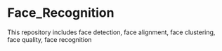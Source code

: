 # Face_Recognition
This repository includes face detection, face alignment, face clustering, face quality, face recognition
